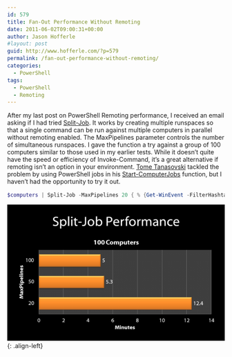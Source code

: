 ```yaml
---
id: 579
title: Fan-Out Performance Without Remoting
date: 2011-06-02T09:00:31+00:00
author: Jason Hofferle
#layout: post
guid: http://www.hofferle.com/?p=579
permalink: /fan-out-performance-without-remoting/
categories:
  - PowerShell
tags:
  - PowerShell
  - Remoting
---
```

After my last post on PowerShell Remoting performance, I received an email asking if I had tried [Split-Job](http://poshcode.org/2621). It works by creating multiple runspaces so that a single command can be run against multiple computers in parallel without remoting enabled. The MaxPipelines parameter controls the number of simultaneous runspaces. I gave the function a try against a group of 100 computers similar to those used in my earlier tests. While it doesn&#8217;t quite have the speed or efficiency of Invoke-Command, it&#8217;s a great alternative if remoting isn&#8217;t an option in your environment. [Tome Tanasovski](http://powertoe.wordpress.com/) tackled the problem by using PowerShell jobs in his [Start-ComputerJobs](http://poshcode.org/1941) function, but I haven&#8217;t had the opportunity to try it out.

```powershell
$computers | Split-Job -MaxPipelines 20 { % {Get-WinEvent -FilterHashtable @{logname="security";id=4624} -MaxEvents 20 -ComputerName $_} }
```

![image-left](/assets/img/Split-Job_Chart-e1306973532969.png){: .align-left}